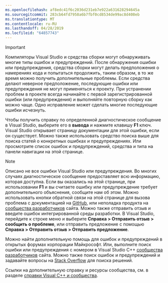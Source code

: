 ```yaml
---
ms.openlocfilehash: af8edc41f6c2036d231eb7e922a631628294645a
ms.sourcegitcommit: 283cb64fd7958a6b7fbf0cd8534de99ac8d408eb
ms.translationtype: MT
ms.contentlocale: ru-RU
ms.lasthandoff: 04/28/2019
ms.locfileid: "64857743"
---
```

> [!IMPORTANT]
> Компиляторы Visual Studio и средства сборки могут обнаруживать многие типы ошибок и предупреждений. После обнаружения ошибки или предупреждения, средства сборки могут делать предположения о намерениях кода и попытаться продолжить, таким образом, в то же время можно получить дополнительные проблемы. Если средства делают неверное предположение, последующие ошибки или предупреждения не могут применяться к проекту. При устранении проблем в проекте всегда начинайте с первой зарегистрированной ошибки (или предупреждения) и выполняйте повторную сборку как можно чаще. Одно исправление может сделать многие последующие ошибки исчезнуть.

Чтобы получить справку по определенной диагностическое сообщение в Visual Studio, выберите его в **вывода** и нажмите клавишу **F1** ключ. Visual Studio открывает страницу документации для этой ошибки, если он существует. Можно также использовать средство поиска выше для поиска статей о конкретных ошибках и предупреждениях. Или просмотрите список ошибок и предупреждений, средства и типа на панели навигации на этой странице.

> [!NOTE]
> Описано не все ошибки Visual Studio или предупреждения. Во многих случаях диагностическое сообщение предоставляет всю информацию, которая доступна. Если вы оказались на этой странице, при использовании **F1** и вы считаете ошибку или предупреждение требует дополнительного объяснения, сообщите нам об этом. Можно использовать кнопки обратной связи на этой странице для вызова проблема с документацией на [GitHub](https://github.com/MicrosoftDocs/cpp-docs/issues), или неполадка продукта на [сообщества разработчиков](https://developercommunity.visualstudio.com/spaces/8/index.html) сайта. Можно также отправить отзыв и введите ошибок интегрированной среды разработки. В Visual Studio, перейдите к строке меню и выберите **Справка > Отправить отзыв > сообщить о проблеме**, или отправить предложение с помощью **Справка > Отправить отзыв > Отправить предложение**.

Можно найти дополнительную помощь для ошибок и предупреждений в открытых форумах корпорации Майкрософт. Или, выполните поиск ошибки или предупреждения с номером в Visual Studio C++ [сообщества разработчиков](https://developercommunity.visualstudio.com/spaces/8/index.html) сайта. Можно также поиск ошибок и предупреждений и задавайте вопросы на [Stack Overflow](http://stackoverflow.com/) для поиска решений.

Ссылки на дополнительную справку и ресурсы сообщества, см. в разделе [справки Visual C++ и сообщества](../../overview/visual-cpp-help-and-community.md).